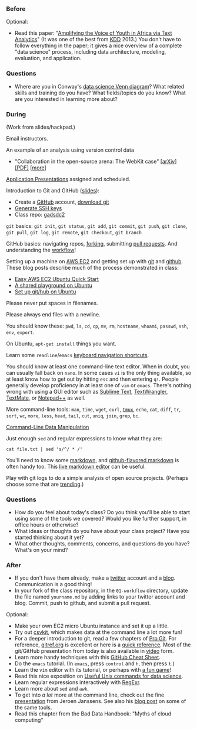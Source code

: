 ### Before

Optional:

* Read this paper: "[Amplifying the Voice of Youth in Africa via Text Analytics](http://www.prem-melville.com/publications/unicef-kdd2013.pdf)" (It was one of the best from [KDD](http://www.kdd.org/) 2013.) You don't have to follow everything in the paper; it gives a nice overview of a complete "data science" process, including data architecture, modeling, evaluation, and application.


### Questions

 * Where are you in Conway's [data science Venn diagram](http://drewconway.com/zia/2013/3/26/the-data-science-venn-diagram)? What related skills and training do you have? What fields/topics do you know? What are you interested in learning more about?


### During

(Work from slides/hackpad.)

Email instructors.

An example of an analysis using version control data
 * "Collaboration in the open-source arena: The WebKit case" [[arXiv]](http://arxiv.org/abs/1401.5996) [[PDF]](http://arxiv.org/pdf/1401.5996v1.pdf) [[more]](http://users.utu.fi/joante/WebKitSNA/)

[Application Presentations](../application_presentations) assigned and scheduled.

Introduction to Git and GitHub ([slides](slides_git.pdf)):
 * Create a [GitHub](https://github.com/) account, [download git](http://git-scm.com/downloads)
 * [Generate SSH keys](https://help.github.com/articles/generating-ssh-keys)
 * Class repo: [gadsdc2](https://github.com/ajschumacher/gadsdc2)

`git` basics: `git init`, `git status`, `git add`, `git commit`, `git push`, `git clone`, `git pull`, `git log`, `git remote`, `git checkout`, `git branch`

GitHub basics: navigating repos, [forking](https://help.github.com/articles/fork-a-repo), submitting [pull requests](https://help.github.com/articles/using-pull-requests). And understanding the [workflow](http://www.dataschool.io/simple-guide-to-forks-in-github-and-git/)!

Setting up a machine on [AWS EC2](http://aws.amazon.com/ec2/) and getting set up with [git](http://git-scm.com/) and [github](https://github.com/). These blog posts describe much of the process demonstrated in class:

 * [Easy AWS EC2 Ubuntu Quick Start](http://planspace.org/2014/01/25/easy-aws-ec2-ubuntu-quick-start/)
 * [A shared playground on Ubuntu](http://planspace.org/2014/02/15/a-shared-playground-on-ubuntu/)
 * [Set up git/hub on Ubuntu](http://planspace.org/2014/02/16/set-up-github-on-ubuntu/)

Please never put spaces in filenames.

Please always end files with a newline.

You should know these: `pwd`, `ls`, `cd`, `cp`, `mv`, `rm`, `hostname`, `whoami`, `passwd`, `ssh`, `env`, `export`.

On Ubuntu, `apt-get install` things you want.

Learn some `readline`/`emacs` [keyboard navigation shortcuts](http://www.catonmat.net/download/readline-emacs-editing-mode-cheat-sheet.pdf).

You should know at least one command-line text editor. When in doubt, you can usually fall back on `nano`. In some cases `vi` is the only thing available, so at least know how to get out by hitting `esc` and then entering `q!`. People generally develop proficiency in at least one of `vim` or `emacs`. There's nothing wrong with using a GUI editor such as [Sublime Text](http://www.sublimetext.com/), [TextWrangler](http://www.barebones.com/products/textwrangler/), [TextMate](http://macromates.com/), or [Notepad++](http://notepad-plus-plus.org/) as well.

More command-line tools: `man`, `time`, `wget`, `curl`, [`tmux`](http://robots.thoughtbot.com/a-tmux-crash-course), `echo`, `cat`, `diff`, `tr`, `sort`, `wc`, `more`, `less`, `head`, `tail`, `cut`, `uniq`, `join`, `grep`, `bc`.

[Command-Line Data Manipulation](http://planspace.org/2013/05/21/command-line-data-manipulation/)

Just enough `sed` and regular expressions to know what they are:

    cat file.txt | sed 's/^/ * /'

You'll need to know some [markdown](https://daringfireball.net/projects/markdown/syntax), and [github-flavored markdown](https://help.github.com/articles/github-flavored-markdown) is often handy too. This [live markdown editor](http://jrmoran.com/playground/markdown-live-editor/) can be useful.

Play with git logs to do a simple analysis of open source projects. (Perhaps choose some that are [trending](https://github.com/trending).)


### Questions

 * How do you feel about today's class? Do you think you'll be able to start using some of the tools we covered? Would you like further support, in office hours or otherwise?
 * What ideas or thoughts do you have about your class project? Have you started thinking about it yet?
 * What other thoughts, comments, concerns, and questions do you have? What's on your mind?


### After

 * If you don't have them already, make a [twitter](https://twitter.com/) account and a [blog](http://sixrevisions.com/tools/top-free-online-blogging/). Communication is a good thing!
 * In your fork of the class repository, in the `01-workflow` directory, update the file named `yourname.md` by adding links to your twitter account and blog. Commit, push to github, and submit a pull request.

Optional:
 * Make your own EC2 micro Ubuntu instance and set it up a little.
 * Try out [csvkit](http://csvkit.readthedocs.org/), which makes data at the command line a lot more fun!
 * For a deeper introduction to git, read a few chapters of [Pro Git](http://git-scm.com/book). For reference, [gitref.org](http://gitref.org/) is excellent or here is a [quick reference](http://www.dataschool.io/git-quick-reference-for-beginners/). Most of the git/GitHub presentation from today is also available in [video](https://www.youtube.com/playlist?list=PL5-da3qGB5IBLMp7LtN8Nc3Efd4hJq0kD) form.
 * Learn more handy techniques with this [GitHub Cheat Sheet](https://github.com/tiimgreen/github-cheat-sheet).
 * Do the `emacs` tutorial. (In `emacs`, press `control` and `h`, then press `t`.)
 * Learn the `vim` editor with its tutorial, or perhaps with [a fun game](http://vim-adventures.com/)!
 * Read this nice exposition on [Useful Unix commands for data science](http://www.gregreda.com/2013/07/15/unix-commands-for-data-science/).
 * Learn regular expressions interactively with [RegExr](http://www.regexr.com/).
 * Learn more about `sed` and `awk`.
 * To get into _a lot_ more at the command line, check out the fine [presentation](http://files.meetup.com/1406240/Command%20Line%20Data%20Science.pdf) from Jeroen Janssens. See also his [blog post](http://jeroenjanssens.com/2013/09/19/seven-command-line-tools-for-data-science.html) on some of the same tools.
 * Read this chapter from the Bad Data Handbook: "Myths of cloud computing"
